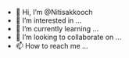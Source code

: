 - 👋 Hi, I’m @Nitisakkooch
- 👀 I’m interested in ...
- 🌱 I’m currently learning ...
- 💞️ I’m looking to collaborate on ...
- 📫 How to reach me ...

<!---
Nitisakkooch/Nitisakkooch is a ✨ special ✨ repository because its `README.md` (this file) appears on your GitHub profile.
You can click the Preview link to take a look at your changes.
--->
